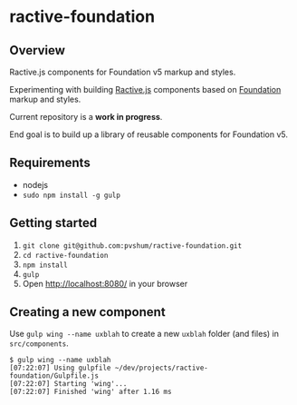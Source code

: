 # ractive-foundation

## Overview

Ractive.js components for Foundation v5 markup and styles.

Experimenting with building [Ractive.js](http://www.ractivejs.org/) components based on [Foundation](http://foundation.zurb.com/docs/)  markup and styles.

Current repository is a __work in progress__.

End goal is to build up a library of reusable components for Foundation v5.

## Requirements

* nodejs
* `sudo npm install -g gulp`

## Getting started

1. `git clone git@github.com:pvshum/ractive-foundation.git`
1. `cd ractive-foundation`
1. `npm install`
1. `gulp`
1. Open [http://localhost:8080/](http://localhost:8080/) in your browser

## Creating a new component

Use `gulp wing --name uxblah` to create a new `uxblah` folder (and files) in `src/components`.

```
$ gulp wing --name uxblah
[07:22:07] Using gulpfile ~/dev/projects/ractive-foundation/Gulpfile.js
[07:22:07] Starting 'wing'...
[07:22:07] Finished 'wing' after 1.16 ms
```
